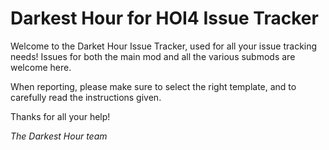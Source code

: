 # Darkest Hour for HOI4 Issue Tracker

Welcome to the Darket Hour Issue Tracker, used for all your issue tracking needs! Issues for both the main mod and all the various submods are welcome here.

When reporting, please make sure to select the right template, and to carefully read the instructions given.

Thanks for all your help!

*The Darkest Hour team*